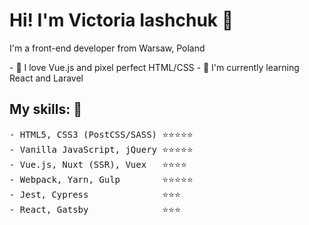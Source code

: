 # Hi! I'm Victoria Iashchuk 👋

I'm a front-end developer from Warsaw, Poland

<p>- 💖 I love Vue.js and pixel perfect HTML/CSS
- 🌱 I'm currently learning React and Laravel</p>

## My skills: :rocket:

<pre>
- HTML5, CSS3 (PostCSS/SASS) ⭐️⭐️⭐️⭐️⭐️
- Vanilla JavaScript, jQuery ⭐️⭐️⭐️⭐️⭐️
- Vue.js, Nuxt (SSR), Vuex   ⭐️⭐️⭐️⭐️
- Webpack, Yarn, Gulp        ⭐️⭐️⭐️⭐️⭐️
- Jest, Cypress              ⭐️⭐️⭐️
- React, Gatsby              ⭐️⭐️⭐️
</pre>
